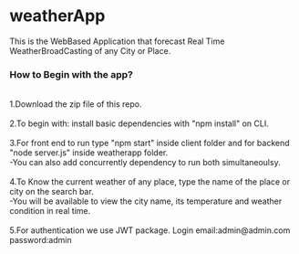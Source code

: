 # weatherApp

This is the WebBased Application that forecast Real Time WeatherBroadCasting of any City or Place.<br>
<h3>How to Begin with the app?</h3><br>
1.Download the zip file of this repo.<br><br>
2.To begin with: install basic dependencies with "npm install" on CLI.<br><br>
3.For front end to run type "npm start" inside client folder and for backend "node server.js" inside weatherapp folder.<br>
 -You can also add concurrently dependency to run both simultaneoulsy.<br><br>
4.To Know the current weather of any place, type the name of the place or city on the search bar. <br>
 -You will be available to view the city name, its temperature and weather condition in real time.<br><br>
5.For authentication we use JWT package. Login email:admin@admin.com password:admin
